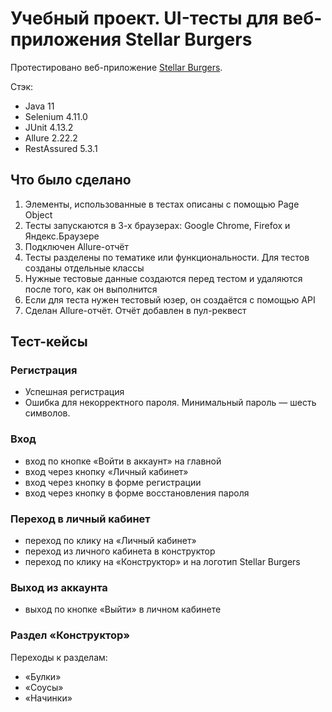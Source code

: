 # Учебный проект. UI-тесты для веб-приложения Stellar Burgers
Протестировано веб-приложение [Stellar Burgers](https://stellarburgers.nomoreparties.site/).

Стэк:
- Java 11
- Selenium 4.11.0
- JUnit 4.13.2
- Allure 2.22.2
- RestAssured 5.3.1
## Что было сделано
1. Элементы, использованные в тестах описаны с помощью Page Object
2. Тесты запускаются в 3-х браузерах: Google Chrome, Firefox и Яндекс.Браузере
3. Подключен Allure-отчёт
4. Тесты разделены по тематике или функциональности. Для тестов созданы отдельные классы
5. Нужные тестовые данные создаются перед тестом и удаляются после того, как он выполнится
6. Если для теста нужен тестовый юзер, он создаётся с помощью API
7. Сделан Allure-отчёт. Отчёт добавлен в пул-реквест
## Тест-кейсы
### Регистрация
- Успешная регистрация
- Ошибка для некорректного пароля. Минимальный пароль — шесть символов.
### Вход 
- вход по кнопке «Войти в аккаунт» на главной
- вход через кнопку «Личный кабинет»
- вход через кнопку в форме регистрации
- вход через кнопку в форме восстановления пароля
### Переход в личный кабинет 
- переход по клику на «Личный кабинет»
- переход из личного кабинета в конструктор 
- переход по клику на «Конструктор» и на логотип Stellar Burgers
### Выход из аккаунта
- выход по кнопке «Выйти» в личном кабинете
### Раздел «Конструктор»
Переходы к разделам:
- «Булки»
- «Соусы»
- «Начинки»
